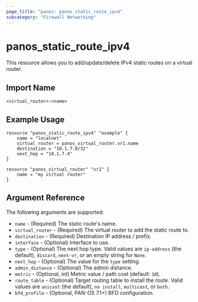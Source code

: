 ```yaml
---
page_title: "panos: panos_static_route_ipv4"
subcategory: "Firewall Networking"
---
```


# panos_static_route_ipv4

This resource allows you to add/update/delete IPv4 static routes on a
virtual router.


## Import Name

```
<virtual_router>:<name>
```


## Example Usage

```hcl
resource "panos_static_route_ipv4" "example" {
    name = "localnet"
    virtual_router = panos_virtual_router.vr1.name
    destination = "10.1.7.0/32"
    next_hop = "10.1.7.4"
}

resource "panos_virtual_router" "vr1" {
    name = "my virtual router"
}
```

## Argument Reference

The following arguments are supported:

* `name` - (Required) The static route's name.
* `virtual_router` - (Required) The virtual router to add the static
  route to.
* `destination` - (Required) Destination IP address / prefix.
* `interface` - (Optional) Interface to use.
* `type` - (Optional) The next hop type.  Valid values are `ip-address` (the
  default), `discard`, `next-vr`, or an empty string for `None`.
* `next_hop` - (Optional) The value for the `type` setting.
* `admin_distance` - (Optional) The admin distance.
* `metric` - (Optional, int) Metric value / path cost (default: `10`).
* `route_table` - (Optional) Target routing table to install the route.  Valid
  values are `unicast` (the default), `no install`, `multicast`, or `both`.
* `bfd_profile` - (Optional, PAN-OS 7.1+) BFD configuration.

